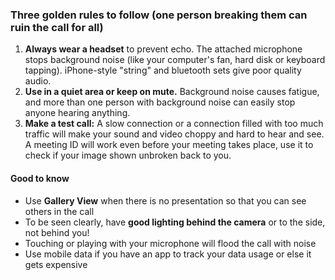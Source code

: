 ### Three golden rules to follow (one person breaking them can ruin the call for all)

1. **Always wear a headset** to prevent echo. The attached microphone stops background noise (like your computer's fan, hard disk or keyboard tapping). iPhone-style "string" and bluetooth sets give poor quality audio.
2. **Use in a quiet area or keep on mute.** Background noise causes fatigue, and more than one person with background noise can easily stop anyone hearing anything.
3. **Make a test call:** A slow connection or a connection filled with too much traffic will make your sound and video choppy and hard to hear and see. A meeting ID will work even before your meeting takes place, use it to check if your image shown unbroken back to you.

#### Good to know
* Use **Gallery View** when there is no presentation so that you can see others in the call
* To be seen clearly, have **good lighting behind the camera** or to the side, not behind you!
* Touching or playing with your microphone will flood the call with noise
* Use mobile data if you have an app to track your data usage or else it gets expensive
